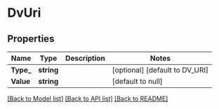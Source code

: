 # DvUri

## Properties
Name | Type | Description | Notes
------------ | ------------- | ------------- | -------------
**Type_** | **string** |  | [optional] [default to DV_URI]
**Value** | **string** |  | [default to null]

[[Back to Model list]](../README.md#documentation-for-models) [[Back to API list]](../README.md#documentation-for-api-endpoints) [[Back to README]](../README.md)

